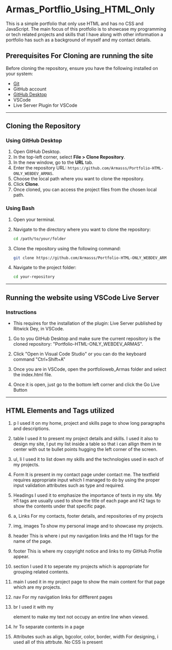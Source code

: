 # Armas_Portflio_Using_HTML_Only

This is a simple portfolio that only use HTML and has no CSS and JavaScript. The main focus of this protfolio is to showcase my programming or tech related projects and skills that I have along with other information a portfolio has such as a background of myself and my contact details.

## Prerequisites For Cloning are running the site

Before cloning the repository, ensure you have the following installed on your system:

- [Git](https://git-scm.com/downloads)
- GitHub account
- [GitHub Desktop](https://desktop.github.com/)
- VSCode
- Live Server Plugin for VSCode

---

## Cloning the Repository

### Using GitHub Desktop

1. Open GitHub Desktop.
2. In the top-left corner, select **File > Clone Repository**.
3. In the new window, go to the **URL** tab.
4. Enter the repository URL: `https://github.com/Armasss/Portfolio-HTML-ONLY_WEBDEV_ARMAS`.
5. Choose the local path where you want to clone the repository.
6. Click **Clone**.
7. Once cloned, you can access the project files from the chosen local path.


### Using Bash

1. Open your terminal.
2. Navigate to the directory where you want to clone the repository:

    ```bash
    cd /path/to/your/folder
    ```

3. Clone the repository using the following command:

    ```bash
    git clone https://github.com/Armasss/Portfolio-HTML-ONLY_WEBDEV_ARMAS
    ```

4. Navigate to the project folder:

    ```bash
    cd your-repository
    ```
---

## Running the website using VSCode Live Server

### Instructions

- This requires for the installation of the plugin: Live Server published by Ritwick Dey, in VSCode.

1. Go to you GitHub Desktop and make sure the current repository is the cloned repository: "Portfolio-HTML-ONLY_WEBDEV_ARMAS".

2. Click "Open in Visual Code Studio" or you can do the keyboard command "Ctrl+Shift+A"

3. Once you are in VSCode, open the portfolioweb_Armas folder and select the index.html file.

3. Once it is open, just go to the bottom left corner and click the Go Live Button

---

## HTML Elements and Tags utilized

1. p
    I used it on my home, project and skills page to show long paragraphs and descriptions.

2. table
     I used it to present my project details and skills.
     I used it also to design my site, I put my list inside a table so that i can allign them in te center with out te bullet points hugging the left corner of the screen.

3. ul, li
    I used it to list down my skills and the technologies used in each of my projects.

4. Form 
    It is present in my contact page under contact me. The textfield requires appropriate input which I managed to do by using the proper input validation attributes such as type and required.

5. Headings
    I used it to emphasize the importance of texts in my site. My H1 tags are usually used to show the title of each page and H2 tags to show the contents under that specific page.

6. a, Links
    For my contacts, footer details, and repositories of my projects

7. img, images
    To show my personal image and to showcase my projects.

8. header
    This is where i put my navigation links and the H1 tags for the name of the page.

9. footer
    This is where my copyright notice and links to my GitHub Profile appear.

10. section
    I used it to seperate my projects which is appropriate for grouping related contents.

11. main
    I used it in my project page to show the main content for that page which are my projects.

12. nav
    For my navigation links for diffferent pages

13. br
    I used it with my <p> element to make my text not occupy an entire line when viewed.

14. hr
    To separate contents in a page

15. Attributes such as align, bgcolor, color, border, width
    For designing, i used all of this attrbute. No CSS is present